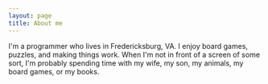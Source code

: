 ```yaml
---
layout: page
title: About me
---
```


I'm a programmer who lives in Fredericksburg, VA. I enjoy board games, puzzles, and making things work. When I'm not in front of a screen of some sort, I'm probably spending time with my wife, my son, my animals, my board games, or my books.
